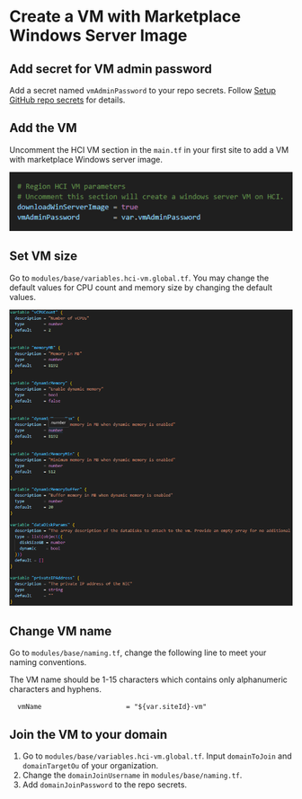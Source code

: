 # Create a VM with Marketplace Windows Server Image

## Add secret for VM admin password

Add a secret named `vmAdminPassword` to your repo secrets. Follow [Setup GitHub repo secrets](./Connect-Azure-Portal.md#setup-github-repo-secrets) for details.

## Add the VM

Uncomment the HCI VM section in the `main.tf` in your first site to add a VM with marketplace Windows server image.

![add-vm](./img/addVM.png)

## Set VM size

Go to `modules/base/variables.hci-vm.global.tf`. You may change the default values for CPU count and memory size by changing the default values.

![vm-size](./img/vmSize.png)

## Change VM name

Go to `modules/base/naming.tf`, change the following line to meet your naming conventions.

The VM name should be 1-15 characters which contains only alphanumeric characters and hyphens.

```
  vmName                     = "${var.siteId}-vm"
```

## Join the VM to your domain

1. Go to `modules/base/variables.hci-vm.global.tf`. Input `domainToJoin` and `domainTargetOu` of your organization.
2. Change the `domainJoinUsername` in `modules/base/naming.tf`.
3. Add `domainJoinPassword` to the repo secrets.
